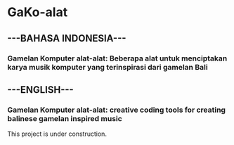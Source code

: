 # GaKo-alat
## ---BAHASA INDONESIA---
### Gamelan Komputer alat-alat: Beberapa alat untuk menciptakan karya musik komputer yang terinspirasi dari gamelan Bali

## ---ENGLISH---
### Gamelan Komputer alat-alat: creative coding tools for creating balinese gamelan inspired music
This project is under construction.
